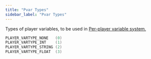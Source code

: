 ```yaml
---
title: "Pvar Types"
sidebar_label: "Pvar Types"
---
```


Types of player variables, to be used in [Per-player variable system.](../tutorials/perplayervariablesystem)

```c
PLAYER_VARTYPE_NONE   (0)
PLAYER_VARTYPE_INT    (1)
PLAYER_VARTYPE_STRING (2)
PLAYER_VARTYPE_FLOAT  (3)
```

